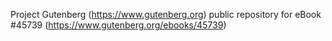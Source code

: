 Project Gutenberg (https://www.gutenberg.org) public repository for eBook #45739 (https://www.gutenberg.org/ebooks/45739)
